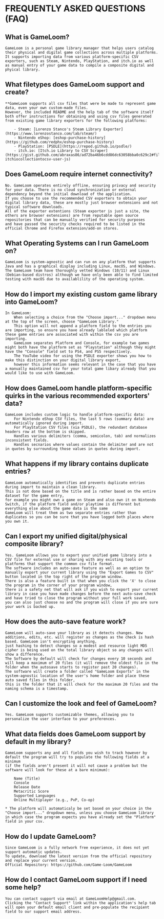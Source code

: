 # FREQUENTLY ASKED QUESTIONS (FAQ)

## What is GameLoom?

    GameLoom is a personal game library manager that helps users catalog their physical and digital game collections across multiple platforms.
    It supports importing data from various platform-specific CSV exporters, such as Steam, Nintendo, PlayStation, and itch.io as well as manual entry of your game data to compile a composite digital and phyical library.


## What filetypes does GameLoom support and create?

    **GameLoom supports all csv files that were be made to represent game data, even your own custom-made files. 
    However, the included README and the help tab of the software itself both offer instructions for obtaining and using csv files generated from existing game library exporters for the following platforms:

        - Steam: [Lorenzo Stanco's Steam Library Exporter](https://www.lorenzostanco.com/lab/steam/)
        - Nintendo eShop: [eshop-purchase-history](https://github.com/redphx/eshop-purchase-history)
        - PlayStation: [PSDLE](https://repod.github.io/psdle/)
        - itch.io: [Itch.io Library to CSV Scraper](https://gist.github.com/abraxas86/ad72ba46b6cdd86dc63058bba0c629c2#file-itchiocollectiontocsv-user-js)


## Does GameLoom require internet connectivity?

    No. GameLoom operates entirely offline, ensuring privacy and security for your data. There is no cloud synchronization or external dependency beyond the initial download of the application.
    If you choose to use the recommended CSV exporters to obtain your digital library data, these are mostly just browser extensions and not typical software downloads.
    All of the exporter extentions (Steam exporter is just a site, the others are browser extensions) are from reputable open source repositories that can be manually verified for security purposes
    and have passed the security checks required to be listed in the official Chrome and Firefox extension/add-on stores.


## What Operating Systems can I run GameLoom on?

    GameLoom is system-agnostic and can run on any platform that supports Java and has a graphical display including Linux, macOS, and Windows. 
    The GameLoom team have thoroughly vetted Windows (10/11) and Linux (Debian-based distros) although we have only been able to find limited testing with macOS due to availablility of the operating system.


## How do I import my existing custom game library into GameLoom?

    In GameLoom:
        When selecting a choice from the "Choose import..." dropdown menu at the top of the screen, choose "GameLoom Library."
        This option will not append a platform field to the entries you are importing, so ensure you have already lableled which platform these game entries are associated with within the csv you are importing.
        GameLoom separates Platform and Console, for example two games might both have the platform set as "Playstation" although they might have the "Console" field set to PS4, and PS5 respectively.
        The YouTube video for using the PSDLE exporter shows you how to make this distinction on your digital library export,
        however this information seems relevant in the case that you have a manually maintained csv for your total game libary already that you would like to use with GameLoom.


## How does GameLoom handle platform-specific quirks in the various recommended exporters' data?

    GameLoom includes custom logic to handle platform-specific data:
        For Nintendo eShop CSV files, the last 5 rows (summary data) are automatically ignored during import.
        For PlayStation CSV files (via PSDLE), the redundant database headers row at the bottom is skipped.
        Handles various delimiters (comma, semicolon, tab) and normalizes inconsistent fields.
        Handles secnarios where values contain the delimiter and are not in quotes by surrounding those values in quotes during import.


## What happens if my library contains duplicate entries?

    GameLoom automatically identifies and prevents duplicate entries during import to maintain a clean library.
    This is not done based on the title and is rather based on the entire dataset for the game entry,
    for example you might own a game on Steam and also own it on Nintendo Switch, if the platform field and/or playtime is different but everything else about the game data is the same
    GameLoom will treat them as two separate entries rather than duplicates so you can be sure that you have logged both places where you own it.


## Can I export my unified digital/physical composite library?

    Yes. GameLoom allows you to export your unified game library into a CSV file for external use or sharing with any existing tools or platforms that support the common csv file format.
    The software includes an auto-save feature as well as an option to manually export your current library using the "Export Games to CSV" button located in the top right of the program window.
    There is also a feature built in that when you click the 'X' to close the program in the corner of your program window,
    there is a safety net that will ask if you wish to export your current library in case you have made changes before the next auto-save check and have tried to close the program without your full work saved,
    you can also just choose no and the program will close if you are sure your work is backed up.


## How does the auto-save feature work?

    GameLoom will auto-save your library as it detects changes. New additions, edits, etc. will register as changes as the check is hash based. GameLoom isn't encrypting anything,
    just hashing to detect changes so a modest and resource light MD5 cipher is being used on the total library object so any changes will show a difference.
    The Software by default will check for changes every 10 seconds and will keep a maximum of 20 files (it will remove the oldest file in the folder when the autosave starts to register past 20 changes).
    The software will create a folder called "GameLoom Exports" in the system-agnostic location of the user's home folder and place these auto saved files in this folder,
    this is the folder that it will check for the maximum 20 files and the naming schema is a timestamp.


## Can I customize the look and feel of GameLoom?

    Yes. GameLoom supports customizable themes, allowing you to personalize the user interface to your preferences.


## What data fields does GameLoom support by default in my library?

    GameLoom supports any and all fields you wish to track however by default the program will try to populate the following fields at a minimum
    (if the fields aren't present it will not cause a problem but the software will look for these at a bare minimum):

        Name (Title)
        Console
        Release Date
        Metacritic Score
        Supported Languages
        Online Multiplayer (e.g., PvP, Co-op)

    * The platform will automaticaly be set based on your choice in the "Choose import..." dropdown menu, unless you choose GameLoom library in which case the program expects you have already set the "Platform" field in your csv.


## How do I update GameLoom?

    Since GameLoom is a fully network free experience, it does not yet support automatic updates.
    To update, download the latest version from the official repository and replace your current version.
    Official Repository: https://github.com/Game-Loom/GameLoom



## How do I contact GameLoom support if I need some help?

    You can contact support via email at GameLoomHelp@gmail.com.
    Clicking the "Contact Support" link within the application's help tab will open your default email client and pre-populate the recipient field to our support email address.

